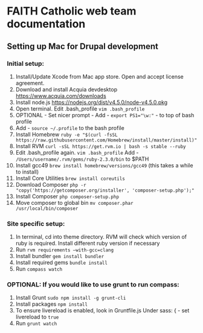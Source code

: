 # FAITH Catholic web team documentation

## Setting up Mac for Drupal development

### Initial setup:

1. Install/Update Xcode from Mac app store. Open and accept license agreement.
2. Download and install Acquia devdesktop https://www.acquia.com/downloads
3. Install node.js https://nodejs.org/dist/v4.5.0/node-v4.5.0.pkg
4. Open terminal. Edit .bash_profile `vim .bash_profile`
5. OPTIONAL - Set nicer prompt - Add - `export PS1="\w:"` - to top of bash profile
6. Add - `source ~/.profile` to the bash profile
7. Install Homebrew `ruby -e "$(curl -fsSL https://raw.githubusercontent.com/Homebrew/install/master/install)"`
8. Install RVM  `curl -sSL https://get.rvm.io | bash -s stable --ruby`
9. Edit .bash_profile again. `vim .bash_profile` Add - `/Users/username/.rvm/gems/ruby-2.3.0/bin` to $PATH
10. Install gcc49 `brew install homebrew/versions/gcc49` (this takes a while to install)
11. Install Core Utilities `brew install coreutils`
12. Download Composer `php -r "copy('https://getcomposer.org/installer', 'composer-setup.php');"`
13. Install Composer `php composer-setup.php`
14. Move composer to global bin `mv composer.phar /usr/local/bin/composer`

### Site specific setup:
1. In terminal, cd into theme directory. RVM will check which version of ruby is required. Install different ruby version if necessary
2. Run `rvm requirements –with-gcc=clang`
3. Install bundler `gem install bundler`
4. Install required gems `bundle install`
5. Run `compass watch`

### OPTIONAL: If you would like to use grunt to run compass:
1. Install Grunt `sudo npm install -g grunt-cli`
2. Install packages `npm install`
3. To ensure livereload is enabled, look in Gruntfile.js Under sass: { - set livereload to `true`
4. Run `grunt watch`

